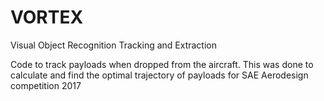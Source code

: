 # VORTEX
Visual Object Recognition Tracking and Extraction

Code to track payloads when dropped from the aircraft. This was done to calculate and find the optimal trajectory of payloads for SAE Aerodesign competition 2017
